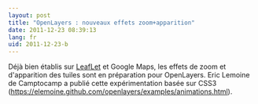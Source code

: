 ```yaml
---
layout: post
title: "OpenLayers : nouveaux effets zoom+apparition"
date: 2011-12-23 08:39:13
lang: fr
uid: 2011-12-23-b
---
```

    
Déjà bien établis sur <a href="https://leafletjs.com/">LeafLet</a> et Google Maps, les effets de zoom et d'apparition des tuiles sont en préparation pour OpenLayers. Eric Lemoine de Camptocamp a publié cette expérimentation basée sur CSS3 (https://elemoine.github.com/openlayers/examples/animations.html).